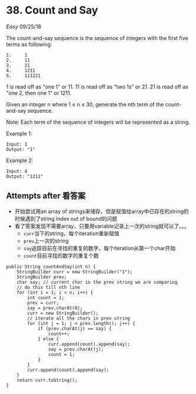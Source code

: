 # 38. Count and Say
*Easy*
09/25/18

The count-and-say sequence is the sequence of integers with the first five terms as following:
```
1.     1
2.     11
3.     21
4.     1211
5.     111221
```
1 is read off as "one 1" or 11.
11 is read off as "two 1s" or 21.
21 is read off as "one 2, then one 1" or 1211.

Given an integer n where 1 ≤ n ≤ 30, generate the nth term of the count-and-say sequence.

Note: Each term of the sequence of integers will be represented as a string.



Example 1:
```
Input: 1
Output: "1"
```
Example 2:
```
Input: 4
Output: "1211"
```

## Attempts after 看答案
* 开始尝试用an array of strings来储存，但是赋值给array中已存在的string的时候遇到了string index out of bound的问题
* 看了答案发现不需要array，只要用variable记录上一次的string就可以了。。。
  - ```curr```当下的string，每个iteration重新赋值
  - ```prev```上一次的string
  - ```say```追踪目前在寻找的重复的数字，每个iteration从第一个char开始
  - ```count```目前寻找的数字的重复个数
```
public String countAndSay(int n) {
    StringBuilder curr = new StringBuilder("1");
    StringBuilder prev;
    char say; // current char in the prev string we are comparing
    // do this till nth line
    for (int i = 1; i < n; i++) {
        int count = 1;
        prev = curr;
        say = prev.charAt(0);
        curr = new StringBuilder();
        // iterate all the chars in prev string
        for (int j = 1; j < prev.length(); j++) {
            if (prev.charAt(j) == say) {
                count++;
            } else {
                curr.append(count).append(say);
                say = prev.charAt(j);
                count = 1;
            }
        }
        curr.append(count).append(say);
    }
    return curr.toString();
}
```

